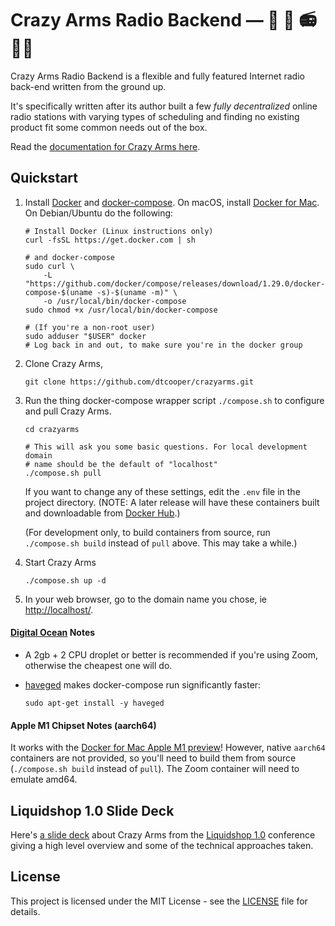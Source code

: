 # Crazy Arms Radio Backend &mdash; :zany_face: :mechanical_arm: :radio: :woman_technologist:

Crazy Arms Radio Backend is a flexible and fully featured Internet radio back-end
written from the ground up.

It's specifically written after its author built a few _fully decentralized_
online radio stations with varying types of scheduling and finding no existing
product fit some common needs out of the box.

Read the [documentation for Crazy Arms here](https://crazyarms.xyz).


## Quickstart

1. Install [Docker](https://www.docker.com/) and
    [docker-compose](https://docs.docker.com/compose/). On macOS, install
    [Docker for Mac](https://docs.docker.com/docker-for-mac/install/).
    On Debian/Ubuntu do the following:

    ```
    # Install Docker (Linux instructions only)
    curl -fsSL https://get.docker.com | sh

    # and docker-compose
    sudo curl \
        -L "https://github.com/docker/compose/releases/download/1.29.0/docker-compose-$(uname -s)-$(uname -m)" \
        -o /usr/local/bin/docker-compose
    sudo chmod +x /usr/local/bin/docker-compose

    # (If you're a non-root user)
    sudo adduser "$USER" docker
    # Log back in and out, to make sure you're in the docker group
    ```

2. Clone Crazy Arms,

    ```
    git clone https://github.com/dtcooper/crazyarms.git
    ```

3. Run the thing docker-compose wrapper script `./compose.sh` to configure and
    pull Crazy Arms.

    ```
    cd crazyarms

    # This will ask you some basic questions. For local development domain
    # name should be the default of "localhost"
    ./compose.sh pull
    ```

    If you want to change any of these settings, edit the `.env` file in the
    project directory. (NOTE: A later release will have these containers built
    and downloadable from [Docker Hub](https://hub.docker.com/).)

    (For development only, to build containers from source, run `./compose.sh build`
    instead of `pull` above. This may take a while.)

4. Start Crazy Arms

    ```
    ./compose.sh up -d
    ```

5. In your web browser, go to the domain name you chose, ie <http://localhost/>.

#### [Digital Ocean](https://www.digitalocean.com/) Notes

* A 2gb + 2 CPU droplet or better is recommended if you're using Zoom, otherwise
  the cheapest one will do.
* [haveged](http://www.issihosts.com/haveged/) makes docker-compose run
    significantly faster:

    ```
    sudo apt-get install -y haveged
    ```

#### Apple M1 Chipset Notes (aarch64)

It works with the [Docker for Mac Apple M1
preview](https://docs.docker.com/docker-for-mac/apple-m1/)!
However, native `aarch64` containers are not provided, so you'll need to build
them from source (`./compose.sh build` instead of `pull`). The Zoom container
will need to emulate amd64.

## Liquidshop 1.0 Slide Deck

Here's [a slide deck](https://docs.google.com/presentation/d/18K1RagpDW79u086r2EV_ysAzFR9gkGJiZTk1cOZCUTg/edit?usp=sharing)
about Crazy Arms from the [Liquidshop 1.0](https://liquidsoap.info/liquidshop) conference
giving a high level overview and some of the technical approaches taken.


## License

This project is licensed under the MIT License - see the [LICENSE](LICENSE) file
for details.
